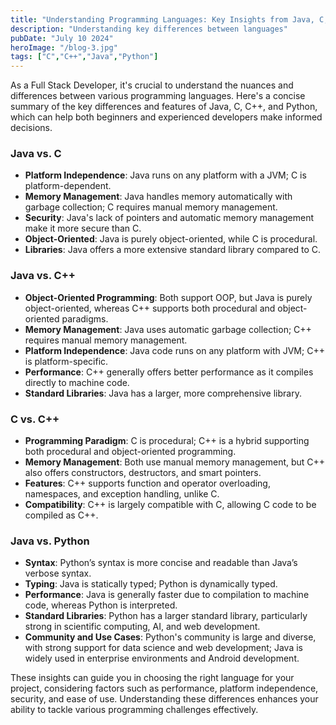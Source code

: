 ```yaml
---
title: "Understanding Programming Languages: Key Insights from Java, C, C++, and Python"
description: "Understanding key differences between languages"
pubDate: "July 10 2024"
heroImage: "/blog-3.jpg"
tags: ["C","C++","Java","Python"]
---
```


As a Full Stack Developer, it's crucial to understand the nuances and differences between various programming languages. Here's a concise summary of the key differences and features of Java, C, C++, and Python, which can help both beginners and experienced developers make informed decisions.

### **Java vs. C**

- **Platform Independence**: Java runs on any platform with a JVM; C is platform-dependent.
- **Memory Management**: Java handles memory automatically with garbage collection; C requires manual memory management.
- **Security**: Java's lack of pointers and automatic memory management make it more secure than C.
- **Object-Oriented**: Java is purely object-oriented, while C is procedural.
- **Libraries**: Java offers a more extensive standard library compared to C.

### **Java vs. C++**

- **Object-Oriented Programming**: Both support OOP, but Java is purely object-oriented, whereas C++ supports both procedural and object-oriented paradigms.
- **Memory Management**: Java uses automatic garbage collection; C++ requires manual memory management.
- **Platform Independence**: Java code runs on any platform with JVM; C++ is platform-specific.
- **Performance**: C++ generally offers better performance as it compiles directly to machine code.
- **Standard Libraries**: Java has a larger, more comprehensive library.

### **C vs. C++**

- **Programming Paradigm**: C is procedural; C++ is a hybrid supporting both procedural and object-oriented programming.
- **Memory Management**: Both use manual memory management, but C++ also offers constructors, destructors, and smart pointers.
- **Features**: C++ supports function and operator overloading, namespaces, and exception handling, unlike C.
- **Compatibility**: C++ is largely compatible with C, allowing C code to be compiled as C++.

### **Java vs. Python**

- **Syntax**: Python’s syntax is more concise and readable than Java’s verbose syntax.
- **Typing**: Java is statically typed; Python is dynamically typed.
- **Performance**: Java is generally faster due to compilation to machine code, whereas Python is interpreted.
- **Standard Libraries**: Python has a larger standard library, particularly strong in scientific computing, AI, and web development.
- **Community and Use Cases**: Python's community is large and diverse, with strong support for data science and web development; Java is widely used in enterprise environments and Android development.

These insights can guide you in choosing the right language for your project, considering factors such as performance, platform independence, security, and ease of use. Understanding these differences enhances your ability to tackle various programming challenges effectively.